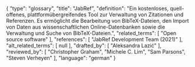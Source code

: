 {
    "type": "glossary",
    "title": "JabRef",
    "definition": "Ein kostenloses, quell-offenes, plattformübergreifendes Tool zur Verwaltung von Zitationen und Referenzen. Es ermöglicht die Bearbeitung von BibTeX-Dateien, den Import von Daten aus wissenschaftlichen Online-Datenbanken sowie die Verwaltung und Suche von BibTeX-Dateien.",
    "related_terms": [
        "Open source software"
    ],
    "references": [
        "JabRef Development Team (2021)"
    ],
    "alt_related_terms": [
        null
    ],
    "drafted_by": [
        "Aleksandra Lazić"
    ],
    "reviewed_by": [
        "Christopher Graham",
        "Michele C. Lim",
        "Sam Parsons",
        "Steven Verheyen"
    ],
    "language": "german"
}